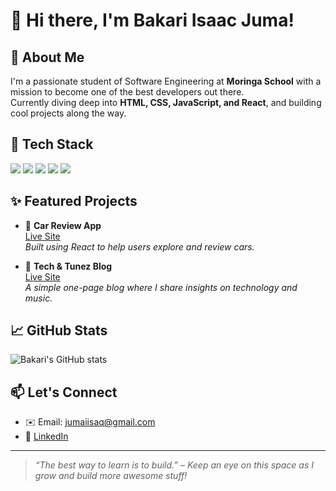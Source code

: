 
# 👋 Hi there, I'm Bakari Isaac Juma!

## 🚀 About Me
I'm a passionate student of Software Engineering at **Moringa School** with a mission to become one of the best developers out there.  
Currently diving deep into **HTML, CSS, JavaScript, and React**, and building cool projects along the way.

## 🧰 Tech Stack
<img src="https://img.shields.io/badge/HTML5-E34F26?style=for-the-badge&logo=html5&logoColor=white"/>
<img src="https://img.shields.io/badge/CSS3-1572B6?style=for-the-badge&logo=css3&logoColor=white"/>
<img src="https://img.shields.io/badge/JavaScript-F7DF1E?style=for-the-badge&logo=javascript&logoColor=black"/>
<img src="https://img.shields.io/badge/React-61DAFB?style=for-the-badge&logo=react&logoColor=black"/>
<img src="https://img.shields.io/badge/GitHub-100000?style=for-the-badge&logo=github&logoColor=white"/>

## ✨ Featured Projects

- 🚗 **Car Review App**  
  [Live Site](https://car-reivew.vercel.app/)  
  *Built using React to help users explore and review cars.*

- 📰 **Tech & Tunez Blog**  
  [Live Site](https://bakarijuma1.github.io/TECH-AND-TUNEZ/)  
  *A simple one-page blog where I share insights on technology and music.*

## 📈 GitHub Stats
![Bakari's GitHub stats](https://github-readme-stats.vercel.app/api?username=Bakari%20juma&show_icons=true&theme=radical)

## 📫 Let's Connect
- ✉️ Email: jumaiisaq@gmail.com  
- 💼 [LinkedIn](https://www.linkedin.com/in/bakari-juma1)

---

> *“The best way to learn is to build.” – Keep an eye on this space as I grow and build more awesome stuff!*

